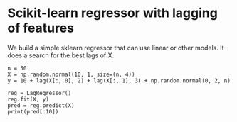 # Scikit-learn regressor with lagging of features

We build a simple sklearn regressor that can use linear or other models.
It does a search for the best lags of X.


```
n = 50
X = np.random.normal(10, 1, size=(n, 4))
y = 10 + lag(X[:, 0], 2) + lag(X[:, 1], 3) + np.random.normal(0, 2, n)

reg = LagRegressor()
reg.fit(X, y)
pred = reg.predict(X)
print(pred[:10])

```